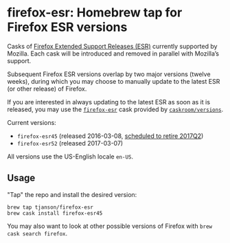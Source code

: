 # firefox-esr: Homebrew tap for Firefox ESR versions

Casks of [Firefox Extended Support Releases (ESR)](https://www.mozilla.org/en-US/firefox/organizations/)
currently supported by Mozilla.
Each cask will be introduced and removed in parallel with Mozilla’s support.

Subsequent Firefox ESR versions overlap by two major versions (twelve weeks),
during which you may choose to manually update to the latest ESR (or other
release) of Firefox.

If you are interested in always updating to the latest ESR as soon as it is
released, you may use the [`firefox-esr`](https://github.com/caskroom/homebrew-versions)
cask provided by [`caskroom/versions`](https://github.com/caskroom/homebrew-versions).

Current versions:

* `firefox-esr45` (released 2016-03-08, [scheduled to retire 2017Q2](https://wiki.mozilla.org/RapidRelease/Calendar))
* `firefox-esr52` (released 2017-03-07)

All versions use the US-English locale `en-US`.

## Usage

"Tap" the repo and install the desired version:

```
brew tap tjanson/firefox-esr
brew cask install firefox-esr45
```

You may also want to look at other possible versions of Firefox with
`brew cask search firefox`.
